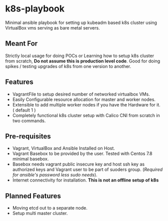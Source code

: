# k8s-playbook

Minimal ansible playbook for setting up kubeadm based k8s cluster using VirtualBox vms serving as bare metal servers.

## Meant For

Strictly local usage for doing POCs or Learning how to setup k8s cluster from scratch, **Do not assume this is production level code**. Good for doing spikes / testing upgrades of k8s from one version to another.

## Features

* VagrantFile to setup desired number of networked virtualbox VMs.
* Easily Configurable resource allocation for master and worker nodes.
* Extensible to add multiple worker nodes if you have the Hardware for it. ( default 1 )
* Completely functional k8s cluster setup with Calico CNI from scratch in two commands.

## Pre-requisites

* Vagrant, VirtualBox and Ansible Installed on Host.
* Vagrant Basebox to be provided by the user. Tested with Centos 7.8 minimal basebox.
* Basebox needs vagrant public insecure key and host ssh key as authorized keys and Vagrant user to be part of suoders group. (*Required for ansible's password less sudo needs*).
* Internet connectivity for installation. **This is not an offline setup of k8s**

## Planned Features

* Moving etcd out to a separate node.
* Setup multi master cluster.
